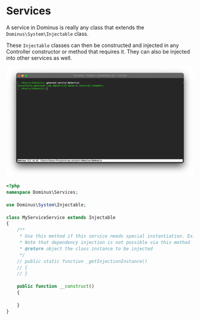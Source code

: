 # Services

A service in Dominus is really any class that extends the `Dominus\System\Injectable` class. 

These `Injectable` classes can then be constructed and injected in any Controller constructor or method that requires it. They can also be injected into other services as well.

![Dominus CLI](../img/cli-generate-service-1.png "Dominus CLI")

``` php
<?php
namespace Dominus\Services;

use Dominus\System\Injectable;

class MyServiceService extends Injectable
{
    /**
     * Use this method if this service needs special instantiation. Ex: being instantiated from a static method like DateTime::createFromFormat()
     * Note that dependency injection is not possible via this method
     * @return object the class instance to be injected
     */
    // public static function _getInjectionInstance()
    // {
    // }

    public function __construct()
    {
        
    }
}
```
